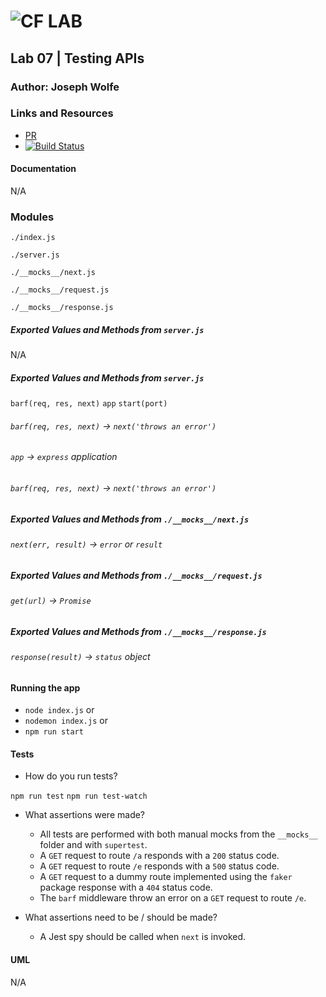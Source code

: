 ![CF](http://i.imgur.com/7v5ASc8.png) LAB
=================================================

## Lab 07 | Testing APIs

### Author: Joseph Wolfe

### Links and Resources
* [PR](https://github.com/charmedsatyr-401-advanced-javascript/lab-07-testing/pull/1)
* [![Build Status](https://travis-ci.org/charmedsatyr-401-advanced-javascript/lab-07-testing.svg?branch=master)](https://travis-ci.org/charmedsatyr-401-advanced-javascript/lab-07-testing)


#### Documentation
N/A

### Modules
`./index.js`

`./server.js`

`./__mocks__/next.js`

`./__mocks__/request.js`

`./__mocks__/response.js`

##### Exported Values and Methods from `server.js`
N/A

##### Exported Values and Methods from `server.js`
`barf(req, res, next)`
`app`
`start(port)`

###### `barf(req, res, next)` -> `next('throws an error')`
###### `app` -> `express` application
###### `barf(req, res, next)` -> `next('throws an error')`

##### Exported Values and Methods from `./__mocks__/next.js`
###### `next(err, result)` -> `error` or `result`

##### Exported Values and Methods from `./__mocks__/request.js`
###### `get(url)` -> `Promise`

##### Exported Values and Methods from `./__mocks__/response.js`
###### `response(result)` -> `status` object

#### Running the app
* `node index.js` or
* `nodemon index.js` or 
* `npm run start`

#### Tests
* How do you run tests?

`npm run test`
`npm run test-watch`

* What assertions were made?
  
  * All tests are performed with both manual mocks from the `__mocks__` folder and with `supertest`.
  * A `GET` request to route `/a` responds with a `200` status code.
  * A `GET` request to route `/e` responds with a `500` status code.
  * A `GET` request to a dummy route implemented using the `faker` package response with a `404` status code.
  * The `barf` middleware throw an error on a `GET` request to route `/e`.

* What assertions need to be / should be made?

  * A Jest spy should be called when `next` is invoked.

#### UML
N/A
